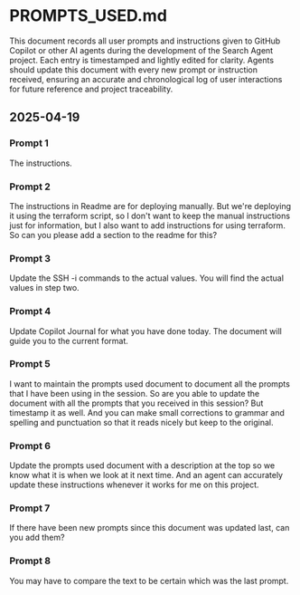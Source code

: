 <!-- filepath: /home/vikram/gitper/Search-Agent/docs/PROMPTS_USED.md -->

# PROMPTS_USED.md

This document records all user prompts and instructions given to GitHub Copilot or other AI agents during the development of the Search Agent project. Each entry is timestamped and lightly edited for clarity. Agents should update this document with every new prompt or instruction received, ensuring an accurate and chronological log of user interactions for future reference and project traceability.

## 2025-04-19

### Prompt 1
The instructions.

### Prompt 2
The instructions in Readme are for deploying manually. But we're deploying it using the terraform script, so I don't want to keep the manual instructions just for information, but I also want to add instructions for using terraform. So can you please add a section to the readme for this?

### Prompt 3
Update the SSH -i commands to the actual values. You will find the actual values in step two.

### Prompt 4
Update Copilot Journal for what you have done today. The document will guide you to the current format.

### Prompt 5
I want to maintain the prompts used document to document all the prompts that I have been using in the session. So are you able to update the document with all the prompts that you received in this session? But timestamp it as well. And you can make small corrections to grammar and spelling and punctuation so that it reads nicely but keep to the original.

### Prompt 6
Update the prompts used document with a description at the top so we know what it is when we look at it next time. And an agent can accurately update these instructions whenever it works for me on this project.

### Prompt 7
If there have been new prompts since this document was updated last, can you add them?

### Prompt 8
You may have to compare the text to be certain which was the last prompt.

